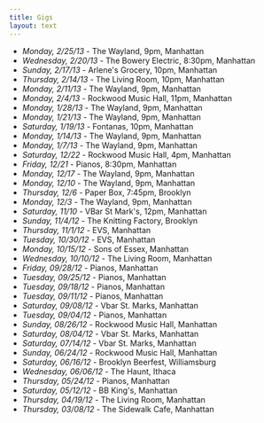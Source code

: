 ```yaml
---
title: Gigs
layout: text
---
```


- *Monday, 2/25/13* - The Wayland, 9pm, Manhattan
- *Wednesday, 2/20/13* - The Bowery Electric, 8:30pm, Manhattan
- *Sunday, 2/17/13* - Arlene's Grocery, 10pm, Manhattan
- *Thursday, 2/14/13* - The Living Room, 10pm, Manhattan
- *Monday, 2/11/13* - The Wayland, 9pm, Manhattan
- *Monday, 2/4/13* - Rockwood Music Hall, 11pm, Manhattan
- *Monday, 1/28/13* - The Wayland, 9pm, Manhattan
- *Monday, 1/21/13* - The Wayland, 9pm, Manhattan
- *Saturday, 1/19/13* - Fontanas, 10pm, Manhattan
- *Monday, 1/14/13* - The Wayland, 9pm, Manhattan
- *Monday, 1/7/13* - The Wayland, 9pm, Manhattan
- *Saturday, 12/22* - Rockwood Music Hall, 4pm, Manhattan
- *Friday, 12/21* - Pianos, 8:30pm, Manhattan
- *Monday, 12/17* - The Wayland, 9pm, Manhattan
- *Monday, 12/10* - The Wayland, 9pm, Manhattan
- *Thursday, 12/6* - Paper Box, 7:45pm, Brooklyn
- *Monday, 12/3* - The Wayland, 9pm, Manhattan
- *Saturday, 11/10* - VBar St Mark's, 12pm, Manhattan
- *Sunday, 11/4/12* - The Knitting Factory, Brooklyn
- *Thursday, 11/1/12* - EVS, Manhattan
- *Tuesday, 10/30/12* - EVS, Manhattan
- *Monday, 10/15/12* - Sons of Essex, Manhattan
- *Wednesday, 10/10/12* - The Living Room, Manhattan
- *Friday, 09/28/12* - Pianos, Manhattan
- *Tuesday, 09/25/12* - Pianos, Manhattan
- *Tuesday, 09/18/12* - Pianos, Manhattan
- *Tuesday, 09/11/12* - Pianos, Manhattan
- *Saturday, 09/08/12* - Vbar St. Marks, Manhattan
- *Tuesday, 09/04/12* - Pianos, Manhattan
- *Sunday, 08/26/12* - Rockwood Music Hall, Manhattan
- *Saturday, 08/04/12* - Vbar St. Marks, Manhattan
- *Saturday, 07/14/12* - Vbar St. Marks, Manhattan
- *Sunday, 06/24/12* - Rockwood Music Hall, Manhattan
- *Saturday, 06/16/12* - Brooklyn Beerfest, Williamsburg
- *Wednesday, 06/06/12* - The Haunt, Ithaca
- *Thursday, 05/24/12* - Pianos, Manhattan
- *Saturday, 05/12/12* - BB King's, Manhattan
- *Thursday, 04/19/12* - The Living Room, Manhattan
- *Thursday, 03/08/12* - The Sidewalk Cafe, Manhattan

